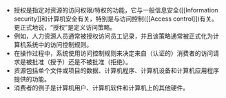 - 授权是指定对资源的访问权限/特权的功能，它与一般信息安全([[Information security]]和计算机安全有关，特别是与访问控制([[Access control]])有关。更正式地说，“授权”是定义访问策略。
- 例如，人力资源人员通常被授权访问员工记录，并且该策略通常被正式化为计算机系统中的访问控制规则。
- 在操作过程中，系统使用访问控制规则来决定来自（认证的）消费者的访问请求是被批准（授予）还是不被批准（拒绝）。
- 资源包括单个文件或项目的数据、计算机程序、计算机设备和计算机应用程序提供的功能。
- 消费者的例子是计算机用户、计算机软件和计算机上的其他硬件。
